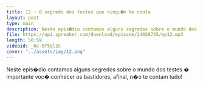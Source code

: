 ```yaml
---
title: 12 - O segredo dos testes que ningu�m te conta
layout: post
type: main
description: Neste epis�dio contamos alguns segredos sobre o mundo dos testes � importante voc� conhecer os bastidores, afinal, n�o te contam tudo!
file: https://api.spreaker.com/download/episode/24028735/ep12.mp3
length: 50:59
videoid: _0c-5Y5ql2c
cover: "../assets/img/12.png"
---
```


Neste epis�dio contamos alguns segredos sobre o mundo dos testes � importante voc� conhecer os bastidores, afinal, n�o te contam tudo!